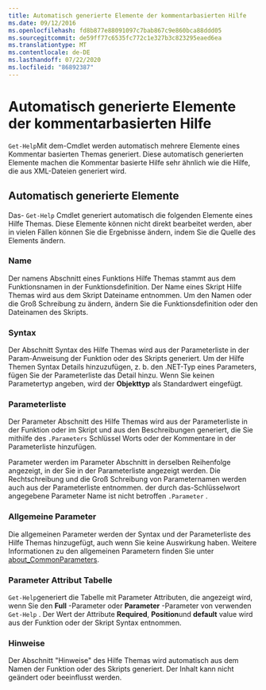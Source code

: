 ```yaml
---
title: Automatisch generierte Elemente der kommentarbasierten Hilfe
ms.date: 09/12/2016
ms.openlocfilehash: fd8b877e88091097c7bab867c9e860bca88ddd05
ms.sourcegitcommit: de59ff77c6535fc772c1e327b3c823295eaed6ea
ms.translationtype: MT
ms.contentlocale: de-DE
ms.lasthandoff: 07/22/2020
ms.locfileid: "86892387"
---
```

# <a name="autogenerated-elements-of-comment-based-help"></a>Automatisch generierte Elemente der kommentarbasierten Hilfe

`Get-Help`Mit dem-Cmdlet werden automatisch mehrere Elemente eines Kommentar basierten Themas generiert. Diese automatisch generierten Elemente machen die Kommentar basierte Hilfe sehr ähnlich wie die Hilfe, die aus XML-Dateien generiert wird.

## <a name="autogenerated-elements"></a>Automatisch generierte Elemente

Das- `Get-Help` Cmdlet generiert automatisch die folgenden Elemente eines Hilfe Themas. Diese Elemente können nicht direkt bearbeitet werden, aber in vielen Fällen können Sie die Ergebnisse ändern, indem Sie die Quelle des Elements ändern.

### <a name="name"></a>Name

Der namens Abschnitt eines Funktions Hilfe Themas stammt aus dem Funktionsnamen in der Funktionsdefinition. Der Name eines Skript Hilfe Themas wird aus dem Skript Dateiname entnommen. Um den Namen oder die Groß Schreibung zu ändern, ändern Sie die Funktionsdefinition oder den Dateinamen des Skripts.

### <a name="syntax"></a>Syntax

Der Abschnitt Syntax des Hilfe Themas wird aus der Parameterliste in der Param-Anweisung der Funktion oder des Skripts generiert. Um der Hilfe Themen Syntax Details hinzuzufügen, z. b. den .NET-Typ eines Parameters, fügen Sie der Parameterliste das Detail hinzu. Wenn Sie keinen Parametertyp angeben, wird der **Objekttyp** als Standardwert eingefügt.

### <a name="parameter-list"></a>Parameterliste

Der Parameter Abschnitt des Hilfe Themas wird aus der Parameterliste in der Funktion oder im Skript und aus den Beschreibungen generiert, die Sie mithilfe des `.Parameters` Schlüssel Worts oder der Kommentare in der Parameterliste hinzufügen.

Parameter werden im Parameter Abschnitt in derselben Reihenfolge angezeigt, in der Sie in der Parameterliste angezeigt werden. Die Rechtschreibung und die Groß Schreibung von Parameternamen werden auch aus der Parameterliste entnommen. der durch das-Schlüsselwort angegebene Parameter Name ist nicht betroffen `.Parameter` .

### <a name="common-parameters"></a>Allgemeine Parameter

Die allgemeinen Parameter werden der Syntax und der Parameterliste des Hilfe Themas hinzugefügt, auch wenn Sie keine Auswirkung haben. Weitere Informationen zu den allgemeinen Parametern finden Sie unter [about_CommonParameters](/powershell/module/microsoft.powershell.core/about/about_commonparameters).

### <a name="parameter-attribute-table"></a>Parameter Attribut Tabelle

`Get-Help`generiert die Tabelle mit Parameter Attributen, die angezeigt wird, wenn Sie den **Full** -Parameter oder **Parameter** -Parameter von verwenden `Get-Help` . Der Wert der Attribute **Required**, **Position**und **default** value wird aus der Funktion oder der Skript Syntax entnommen.

### <a name="remarks"></a>Hinweise

Der Abschnitt "Hinweise" des Hilfe Themas wird automatisch aus dem Namen der Funktion oder des Skripts generiert.
Der Inhalt kann nicht geändert oder beeinflusst werden.
